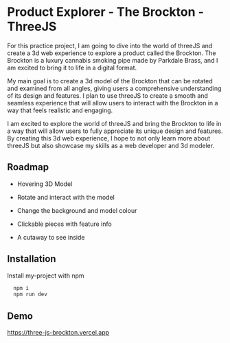 
# Product Explorer - The Brockton - ThreeJS

For this practice project, I am going to dive into the world of threeJS and create a 3d web experience to explore a product called the Brockton. The Brockton is a luxury cannabis smoking pipe made by Parkdale Brass, and I am excited to bring it to life in a digital format.

My main goal is to create a 3d model of the Brockton that can be rotated and examined from all angles, giving users a comprehensive understanding of its design and features. I plan to use threeJS to create a smooth and seamless experience that will allow users to interact with the Brockton in a way that feels realistic and engaging.

I am excited to explore the world of threeJS and bring the Brockton to life in a way that will allow users to fully appreciate its unique design and features. By creating this 3d web experience, I hope to not only learn more about threeJS but also showcase my skills as a web developer and 3d modeler.


## Roadmap

- Hovering 3D Model 

- Rotate and interact with the model

- Change the background and model colour

- Clickable pieces with feature info

- A cutaway to see inside


## Installation

Install my-project with npm

```zsh
  npm i
  npm run dev
```
    
## Demo

https://three-js-brockton.vercel.app

